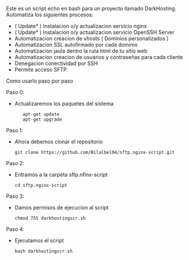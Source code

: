 Este es un script echo en bash para un proyecto llamado DarkHosting. Automatiza los siguientes procesos:

-   ( Update* ) Instalacion o/y actualizacion servicio nginx
-   ( Update* ) Instalacion o/y actualizacion servicio OpenSSH Server
-   Automatizacion creacion de vhosts ( Dominios personalizados )
-   Automatizacion SSL autofirmado por cada dominio
-   Automatizacion jaula dentro la ruta html de tu sitio web
-   Automatizacion creacion de usuarios y contraseñas para cada cliente
-   Denegacion conectividad por SSH
-   Permite acceso SFTP.

Como usarlo paso por paso

Paso 0:
-   Actualizaremos los paquetes del sistema

           apt-get update
           apt-get upgrade

Paso 1:
-   Ahora debemos clonar el repositorio

        git clone https://github.com/Bilalbel04/sftp.nginx-script.git

Paso 2:
-   Entramos a la carpeta sftp.nfinx-script 

        cd sftp.nginx-script

Paso 3:
-   Damos permisos de ejecucion al script 

        chmod 755 darkhostingscr.sh

Paso 4:
-   Ejecutamos el script 

        bash darkhostingscr.sh


